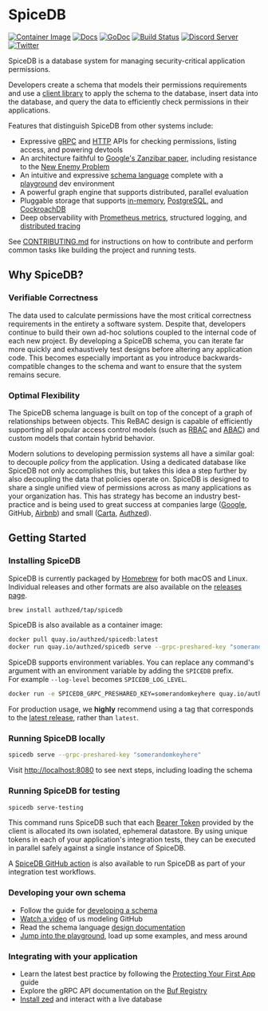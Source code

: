 # SpiceDB

[![Container Image](https://img.shields.io/github/v/release/authzed/spicedb?color=%232496ED&label=container&logo=docker "Container Image")](https://quay.io/repository/authzed/spicedb?tab=tags)
[![Docs](https://img.shields.io/badge/docs-authzed.com-%234B4B6C "Authzed Documentation")](https://docs.authzed.com)
[![GoDoc](https://godoc.org/github.com/authzed/spicedb?status.svg "Go documentation")](https://godoc.org/github.com/authzed/spicedb)
[![Build Status](https://github.com/authzed/spicedb/workflows/Build%20&%20Test/badge.svg "GitHub Actions")](https://github.com/authzed/spicedb/actions)
[![Discord Server](https://img.shields.io/discord/844600078504951838?color=7289da&logo=discord "Discord Server")](https://discord.gg/jTysUaxXzM)
[![Twitter](https://img.shields.io/twitter/follow/authzed?color=%23179CF0&logo=twitter&style=flat-square "@authzed on Twitter")](https://twitter.com/authzed)

SpiceDB is a database system for managing security-critical application permissions.

Developers create a schema that models their permissions requirements and use a [client library] to apply the schema to the database, insert data into the database, and query the data to efficiently check permissions in their applications.

Features that distinguish SpiceDB from other systems include:

- Expressive [gRPC] and [HTTP] APIs for checking permissions, listing access, and powering devtools
- An architecture faithful to [Google's Zanzibar paper], including resistance to the [New Enemy Problem]
- An intuitive and expressive [schema language] complete with a [playground] dev environment
- A powerful graph engine that supports distributed, parallel evaluation
- Pluggable storage that supports [in-memory], [PostgreSQL], and [CockroachDB]
- Deep observability with [Prometheus metrics], structured logging, and [distributed tracing]

See [CONTRIBUTING.md] for instructions on how to contribute and perform common tasks like building the project and running tests.

[client library]: https://docs.authzed.com/reference/api#client-libraries
[gRPC]: https://buf.build/authzed/api
[HTTP]: https://petstore.swagger.io/?url=https://raw.githubusercontent.com/authzed/authzed-go/main/proto/apidocs.swagger.json
[Google's Zanzibar paper]: https://authzed.com/blog/what-is-zanzibar/
[New Enemy Problem]: https://authzed.com/blog/new-enemies/
[schema language]: https://docs.authzed.com/guides/schema
[playground]: https://play.authzed.com
[in-memory]: https://github.com/hashicorp/go-memdb
[PostgreSQL]: https://www.postgresql.org
[CockroachDB]: https://github.com/cockroachdb/cockroach
[Prometheus metrics]: https://prometheus.io
[distributed tracing]: https://opentelemetry.io
[CONTRIBUTING.md]: CONTRIBUTING.md

## Why SpiceDB?

### Verifiable Correctness

The data used to calculate permissions have the most critical correctness requirements in the entirety a software system.
Despite that, developers continue to build their own ad-hoc solutions coupled to the internal code of each new project.
By developing a SpiceDB schema, you can iterate far more quickly and exhaustively test designs before altering any application code.
This becomes especially important as you introduce backwards-compatible changes to the schema and want to ensure that the system remains secure.

### Optimal Flexibility

The SpiceDB schema language is built on top of the concept of a graph of relationships between objects.
This ReBAC design is capable of efficiently supporting all popular access control models (such as [RBAC] and [ABAC]) and custom models that contain hybrid behavior.

Modern solutions to developing permission systems all have a similar goal: to decouple _policy_ from the application.
Using a dedicated database like SpiceDB not only accomplishes this, but takes this idea a step further by also decoupling the data that policies operate on.
SpiceDB is designed to share a single unified view of permissions across as many applications as your organization has.
This has strategy has become an industry best-practice and is being used to great success at companies large ([Google], GitHub, [Airbnb]) and small ([Carta], [Authzed]).

[RBAC]: https://docs.authzed.com/concepts/authz#what-is-rbac
[ABAC]: https://docs.authzed.com/concepts/authz#what-is-abac
[Google]: https://research.google/pubs/pub48190/
[Airbnb]: https://medium.com/airbnb-engineering/himeji-a-scalable-centralized-system-for-authorization-at-airbnb-341664924574
[Carta]: https://medium.com/building-carta/authz-cartas-highly-scalable-permissions-system-782a7f2c840f
[Authzed]: https://authzed.com

## Getting Started

### Installing SpiceDB

SpiceDB is currently packaged by [Homebrew] for both macOS and Linux.
Individual releases and other formats are also available on the [releases page].

[Homebrew]: https://brew.sh
[releases page]: https://github.com/authzed/spicedb/releases

```sh
brew install authzed/tap/spicedb
```

SpiceDB is also available as a container image:

```sh
docker pull quay.io/authzed/spicedb:latest
docker run quay.io/authzed/spicedb serve --grpc-preshared-key "somerandomkeyhere"
```

SpiceDB supports environment variables. You can replace any command's argument with an environment variable by adding the `SPICEDB` prefix.  
For example `--log-level` becomes `SPICEDB_LOG_LEVEL`.

```sh
docker run -e SPICEDB_GRPC_PRESHARED_KEY=somerandomkeyhere quay.io/authzed/spicedb serve
```

For production usage, we **highly** recommend using a tag that corresponds to the [latest release], rather than `latest`.

[latest release]: https://github.com/authzed/spicedb/releases

### Running SpiceDB locally

```sh
spicedb serve --grpc-preshared-key "somerandomkeyhere"
```

Visit [http://localhost:8080](http://localhost:8080) to see next steps, including loading the schema

### Running SpiceDB for testing

```sh
spicedb serve-testing
```

This command runs SpiceDB such that each [Bearer Token] provided by the client is allocated its own isolated, ephemeral datastore.
By using unique tokens in each of your application's integration tests, they can be executed in parallel safely against a single instance of SpiceDB.

A [SpiceDB GitHub action] is also available to run SpiceDB as part of your integration test workflows.

[Bearer Token]: https://docs.authzed.com/reference/api#authentication
[SpiceDB GitHub action]: https://github.com/authzed/action-spicedb

### Developing your own schema

- Follow the guide for [developing a schema]
- [Watch a video] of us modeling GitHub
- Read the schema language [design documentation]
- [Jump into the playground], load up some examples, and mess around

[developing a schema]: https://docs.authzed.com/guides/schema
[Watch a video]: https://www.youtube.com/watch?v=x3-B9-ICj0w
[design documentation]: https://docs.authzed.com/reference/schema-lang
[Jump into the playground]: https://play.authzed.com

### Integrating with your application

- Learn the latest best practice by following the [Protecting Your First App] guide
- Explore the gRPC API documentation on the [Buf Registry]
- [Install zed] and interact with a live database

[Protecting Your First App]: https://docs.authzed.com/guides/first-app
[Buf Registry]: https://buf.build/authzed/api/docs
[Install zed]: https://github.com/authzed/zed
